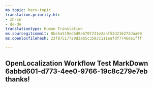 ```yaml
---
ms.topic: hero-topic
translation.priority.ht:
- zh-cn
- de-de
translationtype: Human Translation
ms.sourcegitcommit: 0be5a519ed5d9a670f231e2aaf53d216273daa00
ms.openlocfilehash: 23f87517720d3ab5c3593c111eafdf7746de1fff

---
```

## OpenLocalization Workflow Test MarkDown 6abbd601-d773-4ee0-9766-19c8c279e7eb thanks!



<!--HONumber=Aug16_HO4-->


